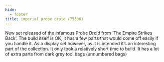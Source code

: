 ```yaml
---
hide:
  - footer
title: imperial probe droid (75306)
---
```


New set released of the infamous Probe Droid from ‘The Empire Strikes Back’.
The build itself is OK, it has a few parts that would come off easily if you handle it. As a display set however, as it is intended it’s an interesting part of the collection. It only took a relatively short time to build. It has a lot of extra parts from dark grey tool bags (unnumbered bags)
 

